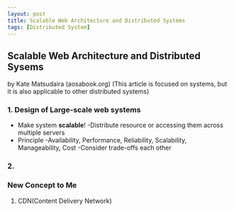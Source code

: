 ```yaml
---
layout: post
title: Scalable Web Architecture and Distributed Systems
tags: [Distributed System]
---
```


## Scalable Web Architecture and Distributed Sysems
by Kate Matsudaira (aosabook.org)
(This article is focused on systems, but it is also applicable to other distributed systems)

### 1. Design of Large-scale web systems
* Make system **scalable**!
 -Distribute resource or accessing them across multiple servers
* Principle
 -Availability, Performance, Reliability, Scalability, Manageability, Cost
 -Consider trade-offs each other

### 2. 




### New Concept to Me
1. CDN(Content Delivery Network)

